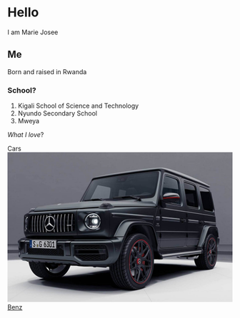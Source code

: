 # Hello

I am Marie Josee

## Me

Born and raised in Rwanda

### School?

1. Kigali School of Science and Technology
2. Nyundo Secondary School
3. Mweya

_What I love_?

Cars ![Benz](assets/Benz.jpeg)
[Benz](https://www.facebook.com/MercedesBenzFrance/)
